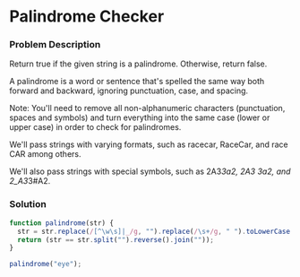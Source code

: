  # Palindrome Checker

### Problem Description
Return true if the given string is a palindrome. Otherwise, return false.

A palindrome is a word or sentence that's spelled the same way both forward and backward, ignoring punctuation, case, and spacing.

Note: You'll need to remove all non-alphanumeric characters (punctuation, spaces and symbols) and turn everything into the same case (lower or upper case) in order to check for palindromes.

We'll pass strings with varying formats, such as racecar, RaceCar, and race CAR among others.

We'll also pass strings with special symbols, such as 2A3*3a2, 2A3 3a2, and 2_A3*3#A2.


### Solution
```javascript
function palindrome(str) {
  str = str.replace(/[^\w\s]|_/g, "").replace(/\s+/g, " ").toLowerCase().replace(/\s+/g, '');;
  return (str == str.split("").reverse().join(""));
}

palindrome("eye");
```
